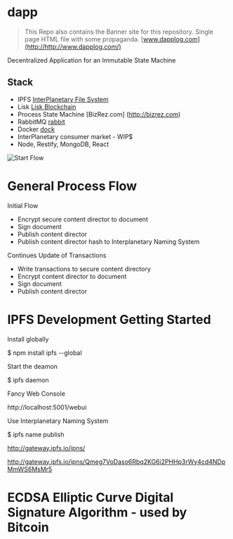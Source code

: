 # dapp

> This Repo also contains the Banner site for this repository. Single page HTML file with some propaganda. 
 [www.dapplog.com](http://http://www.dapplog.com/)

Decentralized Application for an Immutable State Machine

## Stack
- IPFS [InterPlanetary File System](https://ipfs.io/)
- Lisk [Lisk Blockchain](https://lisk.io/)
- Process State Machine [BizRez.com] (http://bizrez.com)
- RabbitMQ [rabbit](https://www.rabbitmq.com/)
- Docker [dock](https://www.docker.com/)
- InterPlanetary consumer market - WIP$
- Node, Restify, MongoDB, React

![Start Flow](https://github.com/mallond/dapp/blob/master/processDapp.png)

# General Process Flow

Initial Flow

- Encrypt secure content director to document
- Sign document
- Publish content director
- Publish content director hash to Interplanetary Naming System

Continues Update of Transactions

- Write transactions to secure content directory
- Encrypt content director to document
- Sign document
- Publish content director

# IPFS Development Getting Started 

Install globally 

$ npm install ipfs --global

Start the deamon 

$ ipfs daemon

Fancy Web Console

http://localhost:5001/webui

Use Interplanetary Naming System

$ ipfs name publish <that hash>

http://gateway.ipfs.io/ipns/<your peer ID>

http://gateway.ipfs.io/ipns/Qmeg7VoDaso6Rbq2KG6i2PHHp3rWy4cd4NDpMmWS6MsMr5

# ECDSA Elliptic Curve Digital Signature Algorithm - used by Bitcoin







